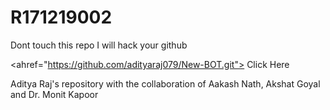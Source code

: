 # R171219002


Dont touch this repo             I will hack your github

<ahref="https://github.com/adityaraj079/New-BOT.git"> Click Here</a>

Aditya Raj's repository with the collaboration of Aakash Nath, Akshat Goyal and Dr. Monit Kapoor
